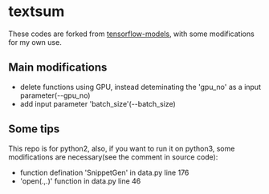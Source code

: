 # textsum
These codes are forked from [tensorflow-models](https://github.com/tensorflow/models/tree/master/research/textsum), with some modifications for my own use.
## Main modifications
- delete functions using GPU, instead deteminating the 'gpu_no' as a input parameter(--gpu_no)
- add input parameter 'batch_size'(--batch_size)
## Some tips
This repo is for python2, also, if you want to run it on python3, some modifications are necessary(see the comment in source code):
- function defination 'SnippetGen' in data.py line 176
- 'open(.,.)' function in data.py line 46

